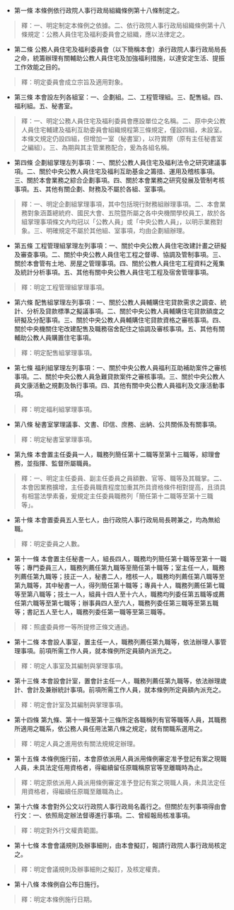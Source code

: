 * 第一條 本條例依行政院人事行政局組織條例第十八條制定之。

> 釋：一、明定制定本條例之依據。二、依行政院人事行政局組織條例第十八條規定：公務人員住宅及福利委員會之組織，應以法律定之。

* 第二條 公務人員住宅及福利委員會（以下簡稱本會）承行政院人事行政局局長之命，統籌辦理有關輔助公教人員住宅及加強福利措施，以達安定生活、提振工作效能之目的。

> 釋：明定委員會成立宗旨及適用對象。

* 第三條 本會設左列各組室：一、企劃組。二、工程管理組。三、配售組。四、福利組。五、秘書室。

> 釋：一、明定公務人員住宅及福利委員會應設單位之名稱。二、原中央公教人員住宅輔建及福利互助委員會組織規程第三條規定，僅設四組，未設室。本條文規定仍設四組，但增加一室（秘書室），以符實際（原有主任秘書室之編組）。三、為期與其主管業務配合，爰為各組名稱。

* 第四條 企劃組掌理左列事項：一、關於公教人員住宅及福利法令之研究建議事項。二、關於中央公教人員住宅及福利互助基金之籌措、運用及稽核事項。三、關於本會業務之綜合企劃事項。四、關於本會業務之研究發展及管制考核事項。五、其他有關企劃、財務及不屬於各組、室事項。

> 釋：一、明定企劃組掌理事項，其中包括現行財務組辦理事項。二、本會業務對象涵蓋總統府、國民大會、五院暨所屬之各中央機關學校員工，故於各組掌理事項條文內均冠以「公教人員」或「中央公教人員」，以明示業務對象。三、明確規定不屬於其他組、室事項，均由企劃組辦理。

* 第五條 工程管理組掌理左列事項：一、關於中央公教人員住宅改建計畫之研擬及審查事項。二、關於中央公教人員住宅工程之督導、協調及管制事項。三、關於本會管有土地、房屋之管理事項。四、關於公教人員住宅工程資料之蒐集及統計分析事項。五、其他有關中央公教人員住宅工程及宿舍管理事項。

> 釋：明定工程管理組掌理事項。

* 第六條 配售組掌理左列事項：一、關於公教人員輔購住宅貸款需求之調查、統計、分析及貸款標準之擬議事項。二、關於中央公教人員輔購住宅貸款額度之研擬及分配事項。三、關於中央公教人員輔購住宅貸款資格之審核事項。四、關於中央機關住宅改建配售及職務宿舍配住之協調及審核事項。五、其他有關輔助公教人員購置住宅事項。

> 釋：明定配售組掌理事項。

* 第七條 福利組掌理左列事項：一、關於中央公教人員福利互助補助案件之審核事項。二、關於中央公教人員急難貸款案件之審核事項。三、關於中央公教人員文康活動之規劃及執行事項。四、其他有關中央公教人員福利及文康活動事項。

> 釋：明定福利組掌理事項。

* 第八條 秘書室掌理議事、文書、印信、庶務、出納、公共關係及有關事項。

> 釋：明定秘書室掌理事項。

* 第九條 本會置主任委員一人，職務列簡任第十二職等至第十三職等，綜理會務，並指揮、監督所屬職員。

> 釋：一、明定主任委員、副主任委員之員額數、官等、職等及其職掌。二、本會因業務擴增，主任委員職責程度加重其所具資格條件相對提高，且須具有相當法學素養，爰規定主任委員職務列「簡任第十二職等至第十三職等」。

* 第十條 本會置委員五人至七人，由行政院人事行政局局長聘兼之，均為無給職。

> 釋：明定委員之人數。

* 第十一條 本會置主任秘書一人，組長四人，職務均列簡任第十職等至第十一職等；專門委員三人，職務列薦任第九職等至簡任第十職等；室主任一人，職務列薦任第九職等；技正一人，秘書二人，稽核一人，職務均列薦任第八職等至第九職等，其中秘書一人，得列簡任第十職等；專員十人，職務列薦任第七職等至第八職等；技土一人，組員十四人至十六人，職務均列委任第五職等或薦任第六職等至第七職等；辦事員四人至六人，職務列委任第三職等至第五職等；書記五人至七人，職務列委任第一職等至第三職等。

> 釋：照盧委員修一等所提修正條文通過。

* 第十二條 本會設人事室，置主任一人，職務列薦任第九職等，依法辦理人事管理事項。前項所需工作人員，就本條例所定員額內派充之。

> 釋：明定人事室及其編制與掌理事項。

* 第十三條 本會設會計室，置會計主任一人，職務列薦任第九職等，依法辦理歲計、會計及兼辦統計事項。前項所需工作人員，就本條例所定員額內派充之。

> 釋：明定會計室及其編制與掌理事項。

* 第十四條 第九條、第十一條至第十三條所定各職稱列有官等職等人員，其職務所適用之職系，依公務人員任用法第八條之規定，就有關職系選用之。

> 釋：明定人員之進用依有關法規規定辦理。

* 第十五條 本條例施行前，本會原依派用人員派用條例審定准予登記有案之現職人員，未具法定任用資格者，得繼續留任原職稱原官等至離職時為止。

> 釋：明定原依派用人員派用條例審定准予登記有案之現職人員，未具法定任用資格者，得繼續任原職至離職為止。

* 第十六條 本會對外公文以行政院人事行政局名義行之。但關於左列事項得由會行文：一、依照局定辦法督導進行事項。二、曾經報局核准事項。

> 釋：明定對外行文權責範圍。

* 第十七條 本會會議規則及辦事細則，由本會擬訂，報請行政院人事行政局核定之。

> 釋：明定會議規則及辦事細則之擬訂，及核定權責。

* 第十八條 本條例自公布日施行。

> 釋：明定本條例施行日期。

